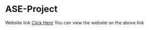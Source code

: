 # ASE-Project
Website link <a href="https://startsmart.pythonanywhere.com/">Click Here</a>
You can view the website on the above link
